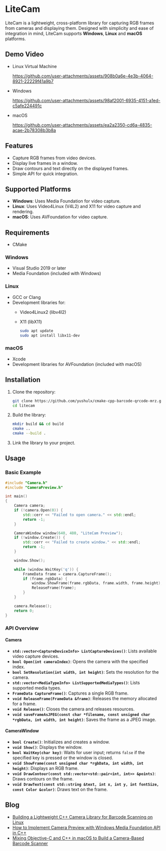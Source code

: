 # LiteCam

LiteCam is a lightweight, cross-platform library for capturing RGB frames from cameras and displaying them. Designed with simplicity and ease of integration in mind, LiteCam supports **Windows**, **Linux** and **macOS** platforms.

## Demo Video
- Linux Virtual Machine

  https://github.com/user-attachments/assets/908b0a6e-4e3b-4064-8921-22229f41a9b7

- Windows

  https://github.com/user-attachments/assets/98af2001-6935-4151-a1ed-c5afe224491c

- macOS

  https://github.com/user-attachments/assets/ea2a2350-cd6a-4835-acae-2b78308b3b8a


  
## Features

- Capture RGB frames from video devices.
- Display live frames in a window.
- Draw contours and text directly on the displayed frames.
- Simple API for quick integration.

## Supported Platforms

- **Windows**: Uses Media Foundation for video capture.
- **Linux**: Uses Video4Linux (V4L2) and X11 for video capture and rendering.
- **macOS**: Uses AVFoundation for video capture.

## Requirements

- CMake

### Windows
- Visual Studio 2019 or later
- Media Foundation (included with Windows)

### Linux
- GCC or Clang
- Development libraries for:
  - Video4Linux2 (libv4l2)
  - X11 (libX11)
    
    ```bash
    sudo apt update
    sudo apt install libx11-dev
    ```

### macOS
- Xcode
- Development libraries for AVFoundation (included with macOS)    

## Installation

1. Clone the repository:
    ```bash
    git clone https://github.com/yushulx/cmake-cpp-barcode-qrcode-mrz.git
    cd litecam
    ```

2. Build the library:

    ```bash
    mkdir build && cd build
    cmake ..
    cmake --build .
    ```

3. Link the library to your project.

## Usage

### Basic Example

```cpp
#include "Camera.h"
#include "CameraPreview.h"

int main()
{
    Camera camera;
    if (!camera.Open(0)) {
        std::cerr << "Failed to open camera." << std::endl;
        return -1;
    }

    CameraWindow window(640, 480, "LiteCam Preview");
    if (!window.Create()) {
        std::cerr << "Failed to create window." << std::endl;
        return -1;
    }

    window.Show();

    while (window.WaitKey('q')) {
        FrameData frame = camera.CaptureFrame();
        if (frame.rgbData) {
            window.ShowFrame(frame.rgbData, frame.width, frame.height);
            ReleaseFrame(frame);
        }
    }

    camera.Release();
    return 0;
}
```

### API Overview

#### Camera
- **`std::vector<CaptureDeviceInfo> ListCaptureDevices()`**: Lists available video capture devices.
- **`bool Open(int cameraIndex)`**: Opens the camera with the specified index.
- **`bool SetResolution(int width, int height)`**: Sets the resolution for the camera.
- **`std::vector<MediaTypeInfo> ListSupportedMediaTypes()`**: Lists supported media types.
- **`FrameData CaptureFrame()`**: Captures a single RGB frame.
- **`void ReleaseFrame(FrameData &frame)`**: Releases the memory allocated for a frame.
- **`void Release()`**: Closes the camera and releases resources.
- **`void saveFrameAsJPEG(const char *filename, const unsigned char *rgbData, int width, int height)`**: Saves the frame as a JPEG image.

#### CameraWindow
- **`bool Create()`**: Initializes and creates a window.
- **`void Show()`**: Displays the window.
- **`bool WaitKey(char key)`**: Waits for user input; returns `false` if the specified key is pressed or the window is closed.
- **`void ShowFrame(const unsigned char *rgbData, int width, int height)`**: Displays an RGB frame.
- **`void DrawContour(const std::vector<std::pair<int, int>> &points)`**: Draws contours on the frame.
- **`void DrawText(const std::string &text, int x, int y, int fontSize, const Color &color)`**: Draws text on the frame.

## Blog
- [Building a Lightweight C++ Camera Library for Barcode Scanning on Linux](https://www.dynamsoft.com/codepool/linux-cpp-camera-barcode-scanner.html)
- [How to Implement Camera Preview with Windows Media Foundation API in C++](https://www.dynamsoft.com/codepool/windows-cpp-camera-barcode-scanner.html)
- [Mixing Objective-C and C++ in macOS to Build a Camera-Based Barcode Scanner](https://www.dynamsoft.com/codepool/macos-cpp-camera-barcode-scanner.html)
